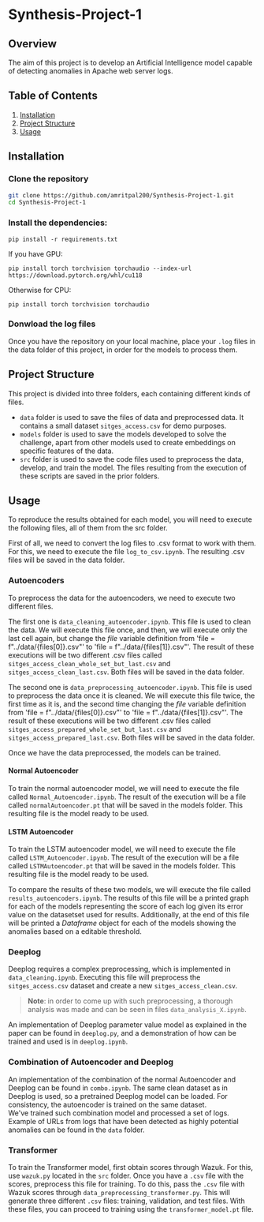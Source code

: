 # Synthesis-Project-1

## Overview
The aim of this project is to develop an Artificial Intelligence model capable of detecting anomalies in Apache web server logs.

## Table of Contents
1. [Installation](#installation)
2. [Project Structure](#project-structure)
3. [Usage](#usage)

## Installation
### Clone the repository
```bash
git clone https://github.com/amritpal200/Synthesis-Project-1.git
cd Synthesis-Project-1
```

### Install the dependencies:
```
pip install -r requirements.txt
```
If you have GPU:
```
pip install torch torchvision torchaudio --index-url https://download.pytorch.org/whl/cu118
```
Otherwise for CPU:
```
pip install torch torchvision torchaudio
```

### Donwload the log files
Once you have the repository on your local machine, place your `.log` files in the data folder of this project, in order for the models to process them.

## Project Structure
This project is divided into three folders, each containing different kinds of files.

- `data` folder is used to save the files of data and preprocessed data. It contains a small dataset `sitges_access.csv` for demo purposes.
- `models` folder is used to save the models developed to solve the challenge, apart from other models used to create embeddings on specific features of the data.
- `src` folder is used to save the code files used to preprocess the data, develop, and train the model. The files resulting from the execution of these scripts are saved in the prior folders.

## Usage
To reproduce the results obtained for each model, you will need to execute the following files, all of them from the src folder.

First of all, we need to convert the log files to .csv format to work with them. For this, we need to execute the file `log_to_csv.ipynb`. The resulting .csv files will be saved in the data folder.

### Autoencoders
To preprocess the data for the autoencoders, we need to execute two different files.

The first one is `data_cleaning_autoencoder.ipynb`. This file is used to clean the data. We will execute this file once, and then, we will execute only the last cell again, but change the *file* variable definition from 'file = f"../data/{files[0]}.csv"' to 'file = f"../data/{files[1]}.csv"'. The result of these executions will be two different .csv files called `sitges_access_clean_whole_set_but_last.csv` and `sitges_access_clean_last.csv`. Both files will be saved in the data folder.

The second one is `data_preprocessing_autoencoder.ipynb`. This file is used to preprocess the data once it is cleaned. We will execute this file twice, the first time as it is, and the second time changing the *file* variable definition from 'file = f"../data/{files[0]}.csv"' to 'file = f"../data/{files[1]}.csv"'. The result of these executions will be two different .csv files called `sitges_access_prepared_whole_set_but_last.csv` and `sitges_access_prepared_last.csv`. Both files will be saved in the data folder.

Once we have the data preprocessed, the models can be trained.

#### Normal Autoencoder
To train the normal autoencoder model, we will need to execute the file called `Normal_Autoencoder.ipynb`. The result of the execution will be a file called `normalAutoencoder.pt` that will be saved in the models folder. This resulting file is the model ready to be used.

#### LSTM Autoencoder
To train the LSTM autoencoder model, we will need to execute the file called `LSTM_Autoencoder.ipynb`. The result of the execution will be a file called `LSTMAutoencoder.pt` that will be saved in the models folder. This resulting file is the model ready to be used.

To compare the results of these two models, we will execute the file called `results_autoencoders.ipynb`. The results of this file will be a printed graph for each of the models representing the score of each log given its error value on the datasetset used for results. Additionally, at the end of this file will be printed a *Dataframe* object for each of the models showing the anomalies based on a editable threshold.

### Deeplog
Deeplog requires a complex preprocessing, which is implemented in `data_cleaning.ipynb`. Executing this file will preprocess the `sitges_access.csv` dataset and create a new `sitges_access_clean.csv`.  
> **Note**: in order to come up with such preprocessing, a thorough analysis was made and can be seen in files `data_analysis_X.ipynb`.

An implementation of Deeplog parameter value model as explained in the paper can be found in `deeplog.py`, and a demonstration of how can be trained and used is in `deeplog.ipynb`.

### Combination of Autoencoder and Deeplog
An implementation of the combination of the normal Autoencoder and Deeplog can be found in `combo.ipynb`. The same clean dataset as in Deeplog is used, so a pretrained Deeplog model can be loaded. For consistency, the autoencoder is trained on the same dataset.  
We've trained such combination model and processed a set of logs. Example of URLs from logs that have been detected as highly potential anomalies can be found in the `data` folder.

### Transformer
To train the Transformer model, first obtain scores through Wazuk. For this, use `wazuk.py` located in the `src` folder. Once you have a `.csv` file with the scores, preprocess this file for training. To do this, pass the `.csv` file with Wazuk scores through `data_preprocessing_transformer.py`. This will generate three different `.csv` files: training, validation, and test files. With these files, you can proceed to training using the `transformer_model.pt` file.
